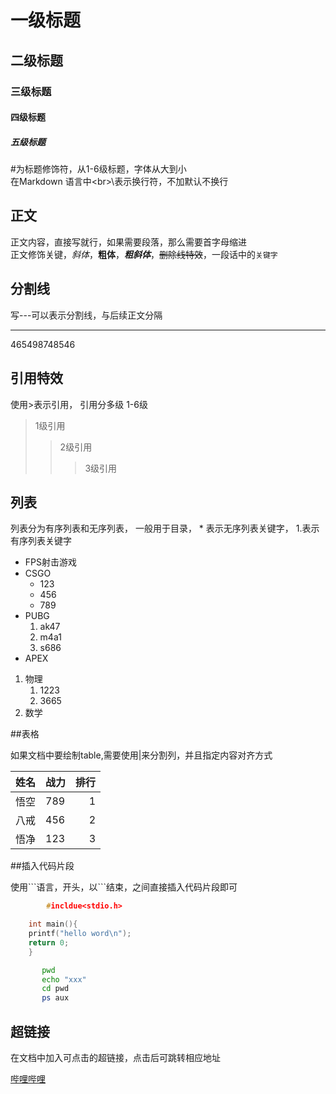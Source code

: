 # 一级标题
## 二级标题
### 三级标题
#### 四级标题
##### 五级标题

  \#为标题修饰符，从1-6级标题，字体从大到小<br>
  在Markdown 语言中\<br>\表示换行符，不加默认不换行<br>

## 正文
  正文内容，直接写就行，如果需要段落，那么需要首字母缩进<br>
  正文修饰关键，*斜体*，**粗体**，***粗斜体***，~~删除线特效~~，一段话中的`关键字`<br>

## 分割线
  写\-\-\-可以表示分割线，与后续正文分隔

---
465498748546

## 引用特效

  使用\>表示引用， 引用分多级 1-6级
> 1级引用
>> 2级引用
>>> 3级引用

## 列表
  列表分为有序列表和无序列表， 一般用于目录， \* 表示无序列表关键字， 1.表示有序列表关键字

* FPS射击游戏
 * CSGO
   * 123
   * 456
   * 789
 * PUBG
   1. ak47
   2. m4a1
   3. s686
 * APEX

 1. 物理
    1. 1223
    2. 3665
 2. 数学

##表格

  如果文档中要绘制table,需要使用|来分割列，并且指定内容对齐方式

|姓名|战力|排行|
--|:--|--:|
|悟空|789|1|
|八戒|456|2|
|悟净|123|3|

##插入代码片段

  使用\`\`\`语言，开头，以\`\`\`结束，之间直接插入代码片段即可
```c
        #incldue<stdio.h>

	int main(){
	printf("hello word\n");
	return 0;
	}
```

```bash
       pwd
       echo "xxx"
       cd pwd
       ps aux
```
## 超链接

   在文档中加入可点击的超链接，点击后可跳转相应地址

[哔哩哔哩](https://www.bilibili.com "孙贼点击访问") 

